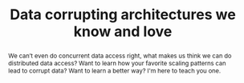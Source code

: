 ---
slug: sean-t-allen
name: Sean T Allen
position: VP of Engineering
company: Wallaroo Labs
twitter: SeanTAllen
title: Data corrupting architectures we know and love
abstract: We can’t even do concurrent data access right, what makes us think we can do distributed data access? Want to learn how your favorite scaling patterns can lead to corrupt data? Want to learn a better way? I'm here to teach you one.
---